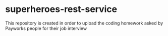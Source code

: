 # superheroes-rest-service

This repository is created in order to upload the coding homework asked by Payworks people for their job interview

